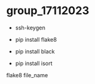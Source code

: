 # group_17112023

- ssh-keygen

- pip install flake8
- pip install black
- pip install isort


flake8 file_name